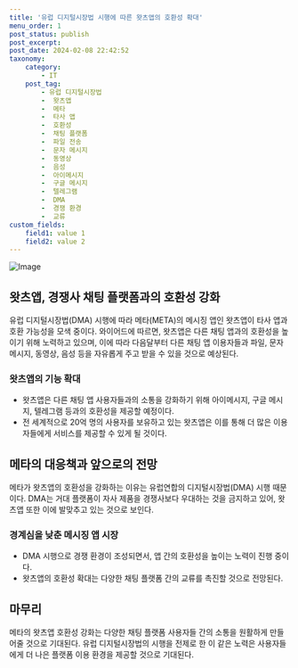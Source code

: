 ```yaml
---
title: '유럽 디지털시장법 시행에 따른 왓츠앱의 호환성 확대'
menu_order: 1
post_status: publish
post_excerpt: 
post_date: 2024-02-08 22:42:52
taxonomy:
    category:
        - IT
    post_tag:
        - 유럽 디지털시장법
        -  왓츠앱
        -  메타
        -  타사 앱
        -  호환성
        -  채팅 플랫폼
        -  파일 전송
        -  문자 메시지
        -  동영상
        -  음성
        -  아이메시지
        -  구글 메시지
        -  텔레그램
        -  DMA
        -  경쟁 환경
        -  교류
custom_fields:
    field1: value 1
    field2: value 2
---
```


![Image](https://imgnews.pstatic.net/image/092/2024/02/08/0002320859_001_20240208125205655.jpg?type=w647)

## 왓츠앱, 경쟁사 채팅 플랫폼과의 호환성 강화
유럽 디지털시장법(DMA) 시행에 따라 메타(META)의 메시징 앱인 왓츠앱이 타사 앱과 호환 가능성을 모색 중이다. 와이어드에 따르면, 왓츠앱은 다른 채팅 앱과의 호환성을 높이기 위해 노력하고 있으며, 이에 따라 다음달부터 다른 채팅 앱 이용자들과 파일, 문자 메시지, 동영상, 음성 등을 자유롭게 주고 받을 수 있을 것으로 예상된다.
### 왓츠앱의 기능 확대
- 왓츠앱은 다른 채팅 앱 사용자들과의 소통을 강화하기 위해 아이메시지, 구글 메시지, 텔레그램 등과의 호환성을 제공할 예정이다.
- 전 세계적으로 20억 명의 사용자를 보유하고 있는 왓츠앱은 이를 통해 더 많은 이용자들에게 서비스를 제공할 수 있게 될 것이다.
## 메타의 대응책과 앞으로의 전망
메타가 왓츠앱의 호환성을 강화하는 이유는 유럽연합의 디지털시장법(DMA) 시행 때문이다. DMA는 거대 플랫폼이 자사 제품을 경쟁사보다 우대하는 것을 금지하고 있어, 왓츠앱 또한 이에 발맞추고 있는 것으로 보인다.
### 경계심을 낮춘 메시징 앱 시장
- DMA 시행으로 경쟁 환경이 조성되면서, 앱 간의 호환성을 높이는 노력이 진행 중이다.
- 왓츠앱의 호환성 확대는 다양한 채팅 플랫폼 간의 교류를 촉진할 것으로 전망된다.
## 마무리
메타의 왓츠앱 호환성 강화는 다양한 채팅 플랫폼 사용자들 간의 소통을 원활하게 만들어줄 것으로 기대된다. 유럽 디지털시장법의 시행을 전제로 한 이 같은 노력은 사용자들에게 더 나은 플랫폼 이용 환경을 제공할 것으로 기대된다.
